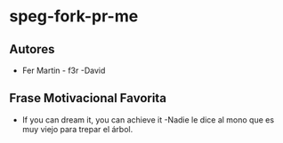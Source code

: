 # speg-fork-pr-me

## Autores
- Fer Martin - f3r
-David
## Frase Motivacional Favorita
- If you can dream it, you can achieve it
-Nadie le dice al mono que es muy viejo para trepar el árbol.